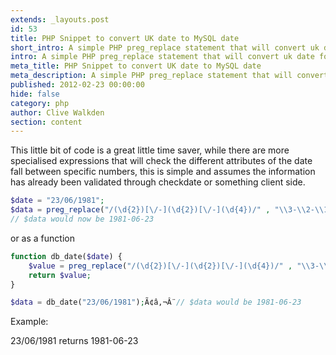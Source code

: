 ```yaml
---
extends: _layouts.post
id: 53
title: PHP Snippet to convert UK date to MySQL date
short_intro: A simple PHP preg_replace statement that will convert uk date format ready for a database
intro: A simple PHP preg_replace statement that will convert uk date format ready to be inserted into a mysql table. 23/06/1981 returns 1981-06-23
meta_title: PHP Snippet to convert UK date to MySQL date
meta_description: A simple PHP preg_replace statement that will convert uk date format ready to be inserted into a mysql table. 23/06/1981 returns 1981-06-23
published: 2012-02-23 00:00:00
hide: false
category: php
author: Clive Walkden
section: content
---
```


This little bit of code is a great little time saver, while there are more specialised expressions that will check the different attributes of the date fall between specific numbers, this is simple and assumes the information has already been validated through checkdate or something client side.

```php
$date = "23/06/1981";
$data = preg_replace("/(\d{2})[\/-](\d{2})[\/-](\d{4})/" , "\\3-\\2-\\1" , $data);
// $data would now be 1981-06-23
```

or as a function

```php
function db_date($date) {
	$value = preg_replace("/(\d{2})[\/-](\d{2})[\/-](\d{4})/" , "\\3-\\2-\\1" , $data);
	return $value;
}

$data = db_date("23/06/1981");Ã¢â‚¬Â¨// $data would be 1981-06-23
```

Example:

23/06/1981 returns 1981-06-23
